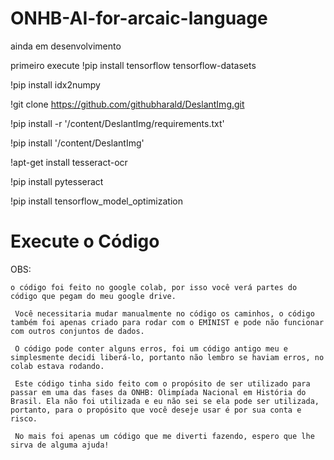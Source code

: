 # ONHB-AI-for-arcaic-language

ainda em desenvolvimento

primeiro execute !pip install tensorflow tensorflow-datasets

!pip install idx2numpy

!git clone https://github.com/githubharald/DeslantImg.git

!pip install -r '/content/DeslantImg/requirements.txt'

!pip install '/content/DeslantImg'

!apt-get install tesseract-ocr

!pip install pytesseract

!pip install tensorflow_model_optimization

# Execute o Código

OBS: 

    o código foi feito no google colab, por isso você verá partes do código que pegam do meu google drive.

     Você necessitaria mudar manualmente no código os caminhos, o código também foi apenas criado para rodar com o EMINIST e pode não funcionar com outros conjuntos de dados.
     
     O código pode conter alguns erros, foi um código antigo meu e simplesmente decidi liberá-lo, portanto não lembro se haviam erros, no colab estava rodando.
     
     Este código tinha sido feito com o propósito de ser utilizado para passar em uma das fases da ONHB: Olimpíada Nacional em História do Brasil. Ela não foi utilizada e eu não sei se ela pode ser utilizada, portanto, para o propósito que você deseje usar é por sua conta e risco.

     No mais foi apenas um código que me diverti fazendo, espero que lhe sirva de alguma ajuda!
